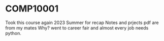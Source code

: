 # COMP10001
Took this course again 2023 Summer for recap
Notes and prjects pdf are from my mates
Why?
went to career fair and almost every job needs python.
